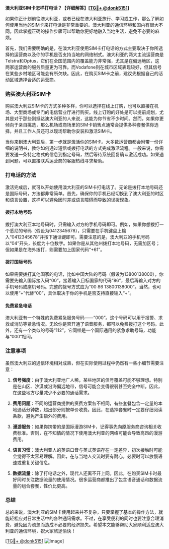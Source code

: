 **澳大利亚SIM卡怎样打电话？【详细解答】[[TG💪+ @donk5151](https://t.me/s/donk5151)]**

如果你正计划前往澳大利亚，或者已经在澳大利亚旅行、学习或工作，那么了解如何使用当地的SIM卡来打电话是非常重要的。澳大利亚的通信环境和国内有很大不同，因此掌握正确的操作步骤可以帮助你更好地融入当地生活，避免不必要的麻烦。

首先，我们需要明确的是，在澳大利亚使用SIM卡打电话的方式主要取决于你所选择的运营商以及你的手机是否支持当地的网络制式。澳大利亚的两大主流运营商是Telstra和Optus，它们在全国范围内的覆盖能力非常强，尤其是在偏远地区，这两家运营商的服务质量更为可靠。而Vodafone则在城市区域表现较好，但其信号在某些乡村地区可能会有所欠缺。因此，在购买SIM卡之前，建议先根据自己的活动区域选择合适的运营商。

### 购买澳大利亚SIM卡

购买澳大利亚SIM卡的方式多种多样，你可以选择在线上订购，也可以直接在机场、大型商场或专门的电信营业厅进行购买。线上订购的好处是可以提前规划，尤其是对于那些刚抵达澳大利亚的人来说，这能为你节省不少时间。然而，如果你更倾向于亲自挑选，那么机场或商场里的SIM卡销售点通常会提供多种套餐供你选择，并且工作人员还可以现场帮助你安装和激活SIM卡。

当你来到澳大利亚后，第一步就是激活你的SIM卡。大多数运营商都会附带一份详细的说明书，教你如何通过短信或拨打电话的方式完成激活流程。一般来说，你需要发送一条特定格式的信息到指定号码，然后等待系统回复确认激活成功。如果遇到问题，可以直接联系运营商的客服热线寻求帮助。

### 打电话的方法

激活完成后，就可以开始使用澳大利亚的SIM卡打电话了。无论是拨打本地号码还是国际号码，方法都非常简单。首先，确保你的手机已经切换到了澳大利亚的时区和语言设置，这样可以避免因时差或语言障碍而导致的误拨现象。

#### 拨打本地号码

拨打澳大利亚本地号码时，只需输入对方的手机号码即可。例如，如果你想拨打一个悉尼的号码（假设为0412345678），只需要在手机键盘上输入“0412345678”并按下通话键即可。需要注意的是，澳大利亚的手机号码以“04”开头，长度为十位数字。如果你是从其他州拨打本地号码，无需加区号；但如果是在海外拨打，则需要加上国家代码“+61”。

#### 拨打国际号码

如果需要拨打其他国家的电话，比如中国大陆的号码（假设为13800138000），你需要先输入国际接入码“00”，接着输入目标国家的代码“86”，最后再输入对方的手机号码或座机号码。完整的拨号方式应为“00 86 13800138000”。当然，也可以使用“+”代替“00”，具体取决于你的手机是否支持直接输入“+”。

#### 免费紧急电话

澳大利亚有一个特殊的免费紧急服务号码——“000”。这个号码可以用于报警、求救或消防等紧急情况。无论你是否开通了语音服务，都可以免费拨打这个号码。此外，还有一个类似的号码“112”，它同样是一个国际通用的紧急求助号码，功能与“000”相同。

### 注意事项

虽然澳大利亚的通信环境相对成熟，但在实际使用过程中仍然有一些小细节需要注意：

1. **信号强度**：由于澳大利亚地广人稀，某些地区的信号覆盖可能不够理想。特别是在山区、沙漠或沿海偏远地带，信号可能会变得很弱甚至完全中断。因此，在这些地方尽量减少不必要的通话需求。
   
2. **费用问题**：不同的运营商提供的资费方案各不相同，有些套餐包含一定量的本地通话分钟数，超出部分则按单价收费。因此，在选择套餐时一定要仔细阅读条款，避免产生额外的费用。

3. **漫游服务**：如果你携带的是国际漫游SIM卡，记得事先向原服务商咨询相关收费标准。否则，在不知情的情况下使用澳大利亚的网络可能会导致高昂的漫游费用。

4. **语言习惯**：澳大利亚人的英语口音与英式英语存在一定差异，初次接触时可能会觉得不太容易理解。因此，在与当地人交流时要有耐心，必要时可以放慢语速或重复关键信息。

5. **数据流量**：除了打电话之外，现代人还离不开上网。因此，在购买SIM卡时最好同时关注数据流量的使用情况。很多运营商都推出了包含语音通话和数据流量的组合套餐，性价比更高。

### 总结

总的来说，澳大利亚的SIM卡使用起来并不复杂，只要掌握了基本的操作方法，就能轻松应对日常生活中的各种通讯需求。不过，在享受便利的同时也要注意合理消费，避免因为疏忽而造成不必要的经济损失。希望本文能够帮助大家顺利适应澳大利亚的通信环境，祝大家旅途愉快！

[[TG💪+ @donk5151](https://t.me/s/donk5151) ![Image](https://i.postimg.cc/rwNCRYN7/Snipaste-2025-04-30-17-27-05.png)]